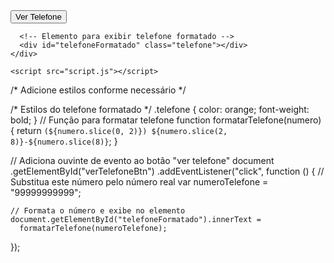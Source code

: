 <!doctype html>
<html lang="pt-br">
  <head>
    <meta charset="UTF-8" />
    <meta name="viewport" content="width=device-width, initial-scale=1.0" />
    <link rel="stylesheet" href="styles.css" />
    <title>Imóvel Guide</title>
  </head>
  <body>
    <!-- Conteúdo principal -->
    <div class="conteudo">
      <button id="verTelefoneBtn">Ver Telefone</button>

      <!-- Elemento para exibir telefone formatado -->
      <div id="telefoneFormatado" class="telefone"></div>
    </div>

    <script src="script.js"></script>
  </body>
</html>
/* Adicione estilos conforme necessário */

/* Estilos do telefone formatado */
.telefone {
  color: orange;
  font-weight: bold;
}
// Função para formatar telefone
function formatarTelefone(numero) {
  return `(${numero.slice(0, 2)}) ${numero.slice(2, 8)}-${numero.slice(8)}`;
}

// Adiciona ouvinte de evento ao botão "ver telefone"
document
  .getElementById("verTelefoneBtn")
  .addEventListener("click", function () {
    // Substitua este número pelo número real
    var numeroTelefone = "99999999999";

    // Formata o número e exibe no elemento
    document.getElementById("telefoneFormatado").innerText =
      formatarTelefone(numeroTelefone);
  });
